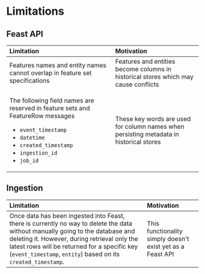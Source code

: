 # Limitations

## Feast API

<table>
  <thead>
    <tr>
      <th style="text-align:left">Limitation</th>
      <th style="text-align:left">Motivation</th>
    </tr>
  </thead>
  <tbody>
    <tr>
      <td style="text-align:left">Features names and entity names cannot overlap in feature set specifications</td>
      <td
      style="text-align:left">Features and entities become columns in historical stores which may cause
        conflicts</td>
    </tr>
    <tr>
      <td style="text-align:left">
        <p>The following field names are reserved in feature sets and FeatureRow
          messages</p>
        <ul>
          <li><code>event_timestamp</code>
          </li>
          <li><code>datetime</code>
          </li>
          <li><code>created_timestamp</code>
          </li>
          <li><code>ingestion_id</code>
          </li>
          <li><code>job_id</code>
          </li>
        </ul>
      </td>
      <td style="text-align:left">These key words are used for column names when persisting metadata in
        historical stores</td>
    </tr>
  </tbody>
</table>

## Ingestion

| Limitation | Motivation |
| :--- | :--- |
| Once data has been ingested into Feast, there is currently no way to delete the data without manually going to the database and deleting it. However, during retrieval only the latest rows will be returned for a specific key \(`event_timestamp`, `entity`\) based on its `created_timestamp`. | This functionality simply doesn't exist yet as a Feast API |


